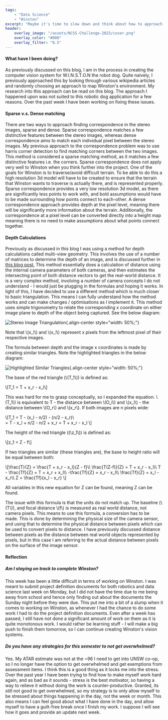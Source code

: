 ```yaml
---
tags:
    - "Data Science"
    - "Winston"
excerpt: "Maybe it's time to slow down and think about how to approach stereo vision for a robotic dog."
header:
    overlay_image: "/assets/NCSS-Challenge-2023/cover.png"
    overlay_color: "#000"
    overlay_filter: "0.5"
---
```


#### What have I been doing?

As previously discussed on this blog, I am in the process in creating the computer vision system for W.I.N.S.T.O.N the robot dog. Quite naively, I previously approached this by looking through various wikipedia articles and randomly choosing an approach to map Winston's environment. My research into this approach can be read on this blog. The approach I happened upon was not suited to this robotic dog application for a few reasons. Over the past week I have been working on fixing these issues.

#### Sparse v.s. Dense matching

There are two ways to approach finding correspondence in the stereo images, sparse and dense. Sparse correspondence matches a few distinctive features between the stereo images, whereas dense correspondence aims to match each individual pixel between the stereo images. My previous approach to the correspondence problem was to use harris corner detection to find matching corners between the two images. This method is considered a sparse matching method, as it matches a few distinctive features i.e. the corners. Sparse correspondence does not apply very well to Winston when you think further into the project. One of the goals for Winston is to traverse/avoid difficult terrain. To be able to do this a high resolution 3d model will have to be created to ensure that the terrain that Winston wants to traverse is actually there, and is represented properly. Sparse correspondence provides a very low resolution 3d model, as there are significantly less points to work with, and bold assumptions would have to be made surrounding how points connect to each-other. A dense correspondence approach provides depth at the pixel level, meaning there will be significantly more information about the terrain. Additionally, the correspondence at a pixel level can be converted directly into a height map meaning there is no need to make assumptions about what points connect together.

#### Depth Calculations

Previously as discussed in this blog I was using a method for depth calculations called multi-view geometry. This involves the use of a number of matrices to determine the depth of an image, and is discussed further in [this blog post.]('https://morgan-potter.github.io/2023/05/25/Triangulation-(but-harder).html') This method essentially does a calculation of distance using the internal camera parameters of both cameras, and then estimates the intersecting point of both distance vectors to get the real-world distance. It is a very complex method, involving a number of camera concepts I do not understand - I would just be plugging in the formulas and hoping it works. In light of this, I have decided to use a different method which is much closer to basic triangulation. This means I can fully understand how the method works and can make changes / optimisations as I implement it. This method uses simple trigonometry to relate the corresponding x coordinate on either image plane to depth of the object being captured. See the below diagram:

![Stereo Image Triangulation]({{site.url}}/assets/Stereo-Disparity/base_triangulation.png){.align-center style="width: 50%;"}

Note that \\(x_l\\) and \\(x_l\\) represent x pixels from the leftmost pixel of their respective images. 

The formula between depth and the image x coordinates is made by creating similar triangles. Note the highlighted triangles in the below diagram:

![Highlighted Similar Triangles]({{site.url}}/assets/Stereo-Disparity/similar_triangles_triangulation.png){.align-center style="width: 50%;"}

The base of the red triangle (\\(T_1\\)) is defined as:

\\[T_1 = T + x_r - x_l\\]

This was hard for me to grasp conceptually, so I expanded the equation. \\(T_1\\) is equivalent to T - the distance between \\(O_l\\) and \\(x_l\\) - the distance between \\(O_r\\) and \\(x_r\\). If both images are n pixels wide:

\\[T_1 = T - (x_l - n/2) - (n/2 - x_r)\\\
= T - x_l + n/2 - n/2 + x_r
= T + x_r - x_l
\\]

The height of the red triangle ((\\z_1\\)) is defined as:

\\[z_1 = Z - f\\]

If two triangles are similar (these triangles are), the base to height ratio will be equal between both:

\\[\\frac{T}{Z} = \\frac{T + x_r - x_l}{Z - f}\\\\
\\frac{T(Z-f)}{Z} = T + x_r - x_l\\\\
T - \\frac{Tf}{Z} = T + x_r + x_l\\\\
-\\frac{Tf}{Z} = x_r - x_l\\\\
\\frac{Tf}{Z} = x_l - x_r\\\\
Z = \\frac{Tf}{x_l - x_r}
\\]

All variables in this new equation for Z can be found, meaning Z can be found.

The issue with this formula is that the units do not match up. The baseline (\\(T\\)), and focal distance \\(f\\) is measured as real world distance, not camera pixels. This means to use this formula, a conversion has to be made. This is done by determining the physical size of the camera sensor, and using that to determine the physical distance between pixels which can be used to convert pixels to distance. I have previously discussed distance between pixels as the distance between real world objects represented by pixels, but in this case I am referring to the actual distance between pixels on the surface of the image sensor.

#### Reflection

##### Am I staying on track to complete Winston?

This week has been a little difficult in terms of working on Winston. I was meant to submit project definition documents for both robotics and data science last week on Monday, but I did not have the time due to me being away from school and hence only finding out about the documents the Sunday night before they were due. This put me into a bit of a slump when it comes to working on Winston, as whenever I had the chance to do some work I had to do the project definition documents. Even after a week has passed, I still have not done a significant amount of work on them as it is quite monotonous work. I would rather be learning stuff - I will make a big push to finish them tomorrow, so I can continue creating Winston's vision systems.

##### Do you have any strategies for this semester to not get overwhelmed?

Yes. My ATAR estimate was not at the ~96 I need to get into UNSW co-op, so I no longer have the option to get overwhelmed and get exemptions from assessment items. I think this is a good thing as it locks me into the stress. Over the past year I have been trying to find how to make myself work hard again, and as bad as it sounds - stress is the best motivator, so having a way to relieve it without doing the work is counter-productive. Granted, its still not good to get overwhelmed, so my strategy is to only allow myself to be stressed about things happening in the day, not the week or month. This also means I can feel good about what I have done in the day, and allow myself to have a guilt-free break once I finish my work. I suppose I will see how it goes and provide an update next week.